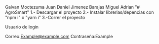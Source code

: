 Galvan Moctezuma Juan Daniel
Jimenez Barajas Miguel Adrian
"# AgroSmart"
 1.- Descargar el proyecto
 2.- Instalar librerias/depencias con "npm i" o "yarn i"
 3.-Correr el proyecto

 Usuario de login

Correo:Example@example.com
Contraseña:Example
